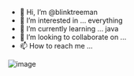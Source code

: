 - 👋 Hi, I’m @blinktreeman
- 👀 I’m interested in ... everything
- 🌱 I’m currently learning ... java
- 💞️ I’m looking to collaborate on ...
- 📫 How to reach me ...

![image](https://www.codewars.com/users/eugene_el/badges/large)
<!---
blinktreeman/blinktreeman is a ✨ special ✨ repository because its `README.md` (this file) appears on your GitHub profile.
You can click the Preview link to take a look at your changes.
--->
